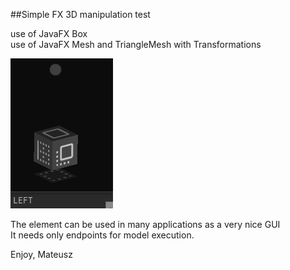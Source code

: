 ##Simple FX 3D manipulation test

use of JavaFX Box<br>
use of JavaFX Mesh and TriangleMesh with Transformations

![](cube3d.gif)

The element can be used in many applications as a very nice GUI<br>
It needs only endpoints for model execution.

Enjoy, Mateusz